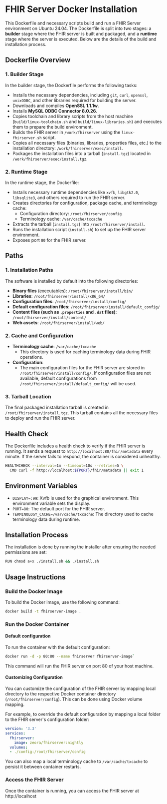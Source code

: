 # FHIR Server Docker Installation

This  Dockerfile and necessary scripts build and run a FHIR Server environment on Ubuntu 24.04. The Dockerfile is split into two stages: a **builder** stage where the FHIR server is built and packaged, and a **runtime** stage where the server is executed. Below are the details of the build and installation process.

## Dockerfile Overview

### 1. **Builder Stage**
In the builder stage, the Dockerfile performs the following tasks:
- Installs the necessary dependencies, including `git`, `curl`, `openssl`, `unixODBC`, and other libraries required for building the server.
- Downloads and compiles **OpenSSL 1.1.1w**.
- Installs **MySQL ODBC Connector 8.0.26**.
- Copies toolchain and library scripts from the host machine (`build/linux-toolchain.sh` and `build/linux-libraries.sh`) and executes them to prepare the build environment.
- Builds the FHIR server in `/work/fhirserver` using the `linux-fhirserver.sh` script.
- Copies all necessary files (binaries, libraries, properties files, etc.) to the installation directory: `/work/fhirserver/exec/install`.
- Packages the installation files into a tarball (`install.tgz`) located in `/work/fhirserver/exec/install.tgz`.

### 2. **Runtime Stage**
In the runtime stage, the Dockerfile:
- Installs necessary runtime dependencies like `xvfb`, `libgtk2.0`, `libsqlite3`, and others required to run the FHIR server.
- Creates directories for configuration, package cache, and terminology cache:
  - Configuration directory: `/root/fhirserver/config`
  - Terminology cache: `/var/cache/txcache`
- Extracts the tarball (`install.tgz`) into `/root/fhirserver/install`.
- Runs the installation script (`install.sh`) to set up the FHIR server environment.
- Exposes port `80` for the FHIR server.

## Paths

### 1. **Installation Paths**
The software is installed by default into the following directories:
- **Binary files** (executables): `/root/fhirserver/install/bin/`
- **Libraries**: `/root/fhirserver/install/x86_64/`
- **Configuration files**: `/root/fhirserver/install/config/`
- **Default configuration files**: `/root/fhirserver/install/default_config/`
- **Content files (such as `.properties` and `.dat` files)**: `/root/fhirserver/install/content/`
- **Web assets**: `/root/fhirserver/install/web/`

### 2. **Cache and Configuration**
- **Terminology cache**: `/var/cache/txcache`
  - This directory is used for caching terminology data during FHIR operations.
- **Configuration**:
  - The main configuration files for the FHIR server are stored in `/root/fhirserver/install/config/`. If configuration files are not available, default configurations from `/root/fhirserver/install/default_config/` will be used.

### 3. **Tarball Location**
The final packaged installation tarball is created in `/root/fhirserver/install.tgz`. This tarball contains all the necessary files to deploy and run the FHIR server.

## Health Check
The Dockerfile includes a health check to verify if the FHIR server is running. It sends a request to `http://localhost:80/fhir/metadata` every minute. If the server fails to respond, the container is considered unhealthy.

```bash
HEALTHCHECK --interval=1m --timeout=10s --retries=5 \
  CMD curl -f http://localhost:${PORT}/fhir/metadata || exit 1
```



## Environment Variables

- `DISPLAY=:99`: Xvfb is used for the graphical environment. This environment variable sets the display.
- `PORT=80`: The default port for the FHIR server.
- `TERMINOLOGY_CACHE=/var/cache/txcache`: The directory used to cache terminology data during runtime.

## Installation Process

The installation is done by running the installer after ensuring the needed permissions are set:

```bash
RUN chmod a+x ./install.sh && ./install.sh
```


## Usage Instructions

### Build the Docker Image

To build the Docker image, use the following command:

```bash
docker build -t fhirserver-image .
```


### Run the Docker Container

#### Default configuration
To run the container with the default configuration:

```bash
docker run -d -p 80:80 --name fhirserver fhirserver-image`
```
This command will run the FHIR server on port 80 of your host machine.

#### Customizing Configuration

You can customize the configuration of the FHIR server by mapping local directory to the respective Docker container directory (`/root/fhirserver/config`). This can be done using Docker volume mapping.

For example, to override the default configuration by mapping a local folder to the FHIR server's configuration folder:
```yaml
version: '3.3'  
services: 
  fhirserver:  
    image: zeora/fhirserver:nightly
  volumes: 
  - ./config:/root/fhirserver/config        
```

You can also map a local terminology cache to `/var/cache/txcache` to persist it between container restarts.


### Access the FHIR Server

Once the container is running, you can access the FHIR server at http://localhost


